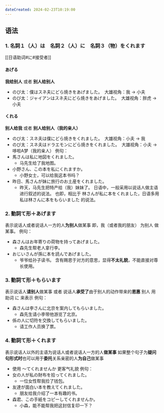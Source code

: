 ```yaml
---
dateCreated: 2024-02-23T10:19:00
---
```

## 语法
### 1. 名詞１（人）は　名詞２（人）に　名詞３（物）をくれます
[[日语助词#に#接受者]]
#### あげる
**我给别人** 或者 **别人给别人**
- のび太：僕はスネ夫にどら焼きをあげました。　大雄视角：我 → 小夫
- のび太：ジャイアンはスネ夫にどら焼きをあげました。　大雄视角：胖虎 → 小夫
#### くれる
**别人给我** 或者 **别人给别人（我的亲人）**
- のび太：スネ夫は僕にどら焼きをくれました。　大雄视角：小夫 → 我
- のび太：スネ夫はドラエモンにどら焼きをくれました。　大雄视角：小夫 → 哆啦A梦（我的亲人）
例句：
- 馬さんは私に地図をくれました。
	- 马先生给了我地图。
- 小野さん、この本を私にくれますか。
	- 小野女士，可以给我这本书吗？
- 昨日、馬さんが妹に旅行のお土産をくれました。
	- 昨天，马先生把特产给（我）妹妹了。
日语中，一般采用以说话人做主语进行叙述的说法。
也即，相比于 林さんが私に本をくれました，日语多用 私は林さんに本をもらいました 的说法。
### 2. 動詞て形＋あげます
表示说话人或者说话人一方的人**为别人**做某事
即，我（或者我的朋友） 为别人 做某事。
例句：
- 森さんはお年寄りの荷物を持ってあげました。
	- 森先生帮老人拿行李。
- おじいさんが孫に本を読んであげました。
	- 爷爷给孙子读书。
含有赐恩于对方的意思，显得**不太礼貌**，不能直接对尊长使用。
### 3. 動詞て形＋もらいます
表示说话人**请别人**做某事
或者 说话人**承受了**由于别人的动作带来的**恩惠**
别人 用助词 に 来表示
例句：
- 森さんは李さんに北京を案内してもらいました。
	- 森先生请小李带他游览了北京。
- 係の人に切符を交換してもらいました。
	- 请工作人员换了票。
### 4. 動詞て形＋くれます
表示说话人以外的主语为说话人或者说话人一方的人**做某事**
如果整个句子为**疑问句形式时**也可以用于**委托**关系亲密的人**为自己**做某事
- 使用 ～てくれませんか 更客气礼貌
例句：
- 女の人が私の財布を拾ってくれました。
	- 一位女性帮我捡了钱包。
- 友達が面白い本を教えてくれました。
	- 朋友给我介绍了一本有趣的书。
- 森君、この手紙をコピーしてくれませんか。
	- 小森，能不能帮我把这封信复印一下？